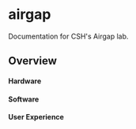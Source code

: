 # airgap
Documentation for CSH's Airgap lab.

## Overview

#### Hardware

#### Software

#### User Experience

